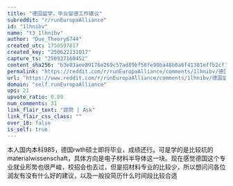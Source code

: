 ```yaml
---
title: "德国留学，毕业留德工作建议"
subreddit: "r/runEuropaAlliance"
id: "1lhnibv"
name: "t3_1lhnibv"
author: "Due_Theory6744"
created_utc: 1750597817
created_key: "250622131017"
capture_ts: "250927160452"
content_sha256: "b3e83aee89176e269c57ad89bf58fe90ba48b0a6f41381effb2cf1cffecaa91f"
permalink: "https://reddit.com/r/runEuropaAlliance/comments/1lhnibv/德国留学毕业留德工作建议/"
url: "https://www.reddit.com/r/runEuropaAlliance/comments/1lhnibv/德国留学毕业留德工作建议/"
domain: "self.runEuropaAlliance"
ups: 21
upvote_ratio: 0.89
num_comments: 31
link_flair_text: "提問 | Ask"
link_flair_css_class: ""
over_18: false
is_self: true
---
```


本人国内本科985，德国rwth硕士即将毕业，成绩还行。可是学的是比较坑的materialwissenschaft，具体方向是电子材料半导体这一块。现在感觉德国这个专业就业形势也很严峻，校招会也去过，但是招材料专业的比较少，所以想问问各位润友有没有什么好的建议，以及一般投简历什么时间段比较合适

